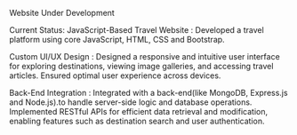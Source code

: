 Website Under Development

Current Status:
JavaScript-Based Travel Website : Developed a travel
   platform using core JavaScript, HTML, CSS and Bootstrap.
   
Custom UI/UX Design : Designed a responsive and intuitive
   user interface for exploring destinations, viewing image
   galleries, and accessing travel articles. Ensured optimal user
   experience across devices. 
   
Back-End Integration : Integrated with a back-end(like
   MongoDB, Express.js and Node.js).to handle server-side logic
   and database operations. Implemented RESTful APIs for
   efficient data retrieval and modification, enabling features
   such as destination search and user authentication. 
